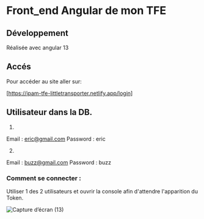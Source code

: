 # Front_end Angular de mon TFE

## Développement

Réalisée avec angular 13

## Accés

Pour accéder au site aller sur:

[https://ipam-tfe-littletransporter.netlify.app/login]

## Utilisateur dans la DB. 

1)
Email :  eric@gmail.com
Password : eric

2)
Email :  buzz@gmail.com
Password : buzz

### Comment se connecter :

Utiliser 1 des 2 utilisateurs et ouvrir la console afin d'attendre l'apparition du Token.

![Capture d’écran (13)](https://user-images.githubusercontent.com/91763448/193366558-57543ea0-a457-49bc-a218-dd63bea46986.png)
